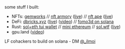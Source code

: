 some stuff I built:

- NFTs: [gemworks](https://github.com/gemworks/) // [nft armory](https://github.com/ilmoi/nft-armory) ([live](http://nftarmory.me/)) // [nft ape](https://github.com/ilmoi/nftape.me) ([live](https://nftape.me/))
- DeFi: [dbricks.xyz](https://github.com/dbricks-xyz/) ([live](http://dbricks.xyz/)) ([video](https://www.youtube.com/watch?v=mT5pMV-I688)) // [fomo3d on solana](https://github.com/ilmoi/solana_fomo3d)
- Rust: [sol+eth tui wallet](https://github.com/ilmoi/degen-wallet) // [mini ethereum](https://github.com/ilmoi/rebuild-ethereum-in-rust) // [sol.wtf](https://github.com/ilmoi/sol_wtf) ([live](https://sol.wtf/)) 
- gpu.land ([video](https://www.youtube.com/watch?v=yR6BbMJlDAM))

LF cohackers to build on solana - DM [@_ilmoi](https://twitter.com/_ilmoi)
